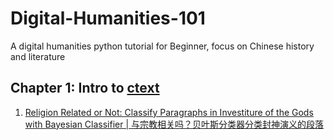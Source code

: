Digital-Humanities-101
=======

A digital humanities python tutorial for Beginner, focus on Chinese history and literature

## Chapter 1: Intro to [ctext](https://ctext.org/)

1. [Religion Related or Not: Classify Paragraphs in Investiture of the Gods with Bayesian Classifier | 与宗教相关吗？贝叶斯分类器分类封神演义的段落](ctext/ctext_Bayesian_Classifier.ipynb)
